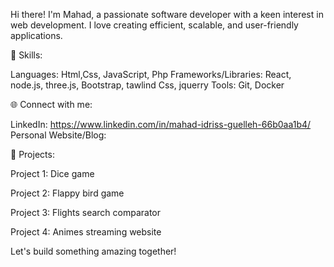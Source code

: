 Hi there! I'm Mahad, a passionate software developer with a keen interest in web development. I love creating efficient, scalable, and user-friendly applications.

🔧 Skills:

Languages: Html,Css, JavaScript, Php
Frameworks/Libraries: React, node.js, three.js, Bootstrap, tawlind Css, jquerry
Tools: Git, Docker


🌐 Connect with me:

LinkedIn: https://www.linkedin.com/in/mahad-idriss-guelleh-66b0aa1b4/
Personal Website/Blog: 

🚀 Projects:

 Project 1: Dice game 
 
 Project 2: Flappy bird game
 
 Project 3: Flights search comparator 
 
 Project 4: Animes streaming website

 Let's build something amazing together!


